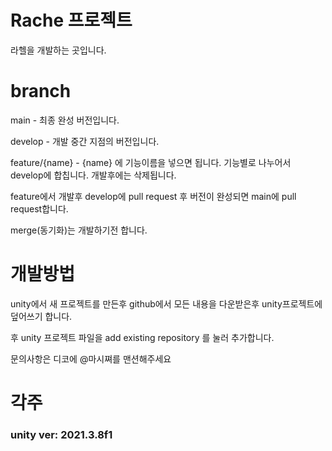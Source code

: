 # Rache 프로젝트

라헬을 개발하는 곳입니다.

# branch

main - 최종 완성 버전입니다.

develop - 개발 중간 지점의 버전입니다.

feature/{name} - {name} 에 기능이름을 넣으면 됩니다. 기능별로 나누어서 develop에 합칩니다.
개발후에는 삭제됩니다.

feature에서 개발후 develop에 pull request 후 버전이 완성되면 main에 pull request합니다.

merge(동기화)는 개발하기전 합니다.

# 개발방법

unity에서 새 프로젝트를 만든후 github에서 모든 내용을 다운받은후 unity프로젝트에 덮어쓰기 합니다.

후 unity 프로젝트 파일을 add existing repository 를 눌러 추가합니다.

문의사항은 디코에 @마시쪄를 맨션해주세요

# 각주

### unity ver: 2021.3.8f1
